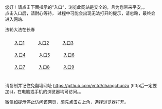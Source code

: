 您好！请点击下面指示的“入口”，浏览此网站是安全的，且为您带来平安。。 <br/>
点击入口后，请耐心等待， 过程中可能会出现无法打开的提示，请忽略，最终会进入网站. </br>

法轮大法在长春<br/>
<div style="padding:10px"><a style="margin:20px" target="_blank" href="https://d87a9c0f03fh.cloudfront.net/2Qpsp?rzccyw" id="ccLink1" rel="nofollow">入口1</a> <a target="_blank" style="margin:20px" href="https://d1hy2wdo56sgz9.cloudfront.net/2Qpsp?gnwznfok" id="ccLink2" rel="nofollow">入口2</a> <a style="margin:20px" target="_blank" href="https://d1ck5ipaprxa8p.cloudfront.net/2Qpsp?npmwyhe" id="ccLink3" rel="nofollow">入口3</a></div>

<div style="padding:10px" ><a style="margin:20px" target="_blank" href="https://d87a9c0f03fh.cloudfront.net/2Qpsp?rzccyw" id="ccLink4" rel="nofollow">入口4</a> <a style="margin:20px" href="https://d1hy2wdo56sgz9.cloudfront.net/2Qpsp?gnwznfok" target="_blank" id="ccLink5" rel="nofollow">入口5</a> <a style="margin:20px" href="https://d1ck5ipaprxa8p.cloudfront.net/2Qpsp?npmwyhe" target="_blank" id="ccLink6" rel="nofollow">入口6</a></div>

<div style="padding:10px"><a style="margin:20px" target="_blank" href="https://d87a9c0f03fh.cloudfront.net/2Qpsp?rzccyw" id="ccLink7" rel="nofollow">入口7</a> <a style="margin:20px" href="https://d1hy2wdo56sgz9.cloudfront.net/2Qpsp?gnwznfok" target="_blank" id="ccLink8" rel="nofollow">入口8</a> <a style="margin:20px" target="_blank" href="https://d1ck5ipaprxa8p.cloudfront.net/2Qpsp?npmwyhe" id="ccLink9" rel="nofollow">入口9</a></div>

<br/>



请复制并记住免翻墙网址 https://github.com/yntd/changchunzx (http后一定要加s)，在电脑或手机的浏览器均可访问。。<br/>

微信如提示停止访问该网页，须先点击右上角，选择浏览器打开。
